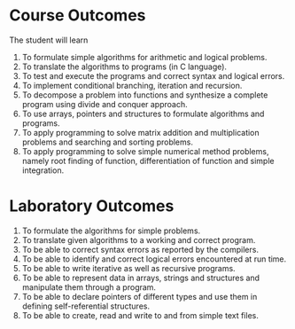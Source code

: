 # Course Outcomes

The student will learn

1. To formulate simple algorithms for arithmetic and logical problems.
2. To translate the algorithms to programs (in C language).
3. To test and execute the programs and correct syntax and logical errors.
4. To implement conditional branching, iteration and recursion.
5. To decompose a problem into functions and synthesize a complete program using divide and conquer approach.
6. To use arrays, pointers and structures to formulate algorithms and programs.
7. To apply programming to solve matrix addition and multiplication problems and searching and sorting problems.
8. To apply programming to solve simple numerical method problems, namely root finding of function, differentiation of function and simple integration.


# Laboratory Outcomes

1. To formulate the algorithms for simple problems.
2. To translate given algorithms to a working and correct program.
3. To be able to correct syntax errors as reported by the compilers.
4. To be able to identify and correct logical errors encountered at run time.
5. To be able to write iterative as well as recursive programs.
6. To be able to represent data in arrays, strings and structures and manipulate them through a program.
7. To be able to declare pointers of different types and use them in defining self-referential structures.
8. To be able to create, read and write to and from simple text files.
